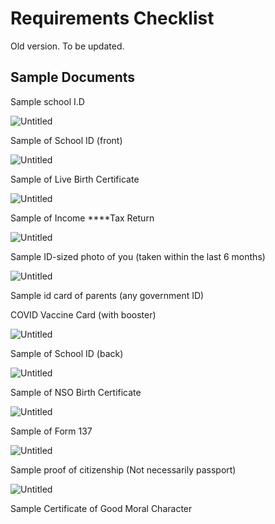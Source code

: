 # Requirements Checklist

Old version. To be updated. 

## Sample Documents

Sample school I.D

![Untitled](Requirements%20Checklist%20996622c3bf1a426d9fb48c728db986c5/Untitled.png)

Sample of School ID (front)

![Untitled](Requirements%20Checklist%20996622c3bf1a426d9fb48c728db986c5/Untitled%201.png)

Sample of Live Birth Certificate

![Untitled](Requirements%20Checklist%20996622c3bf1a426d9fb48c728db986c5/Untitled%202.png)

Sample of Income ****Tax Return

![Untitled](Requirements%20Checklist%20996622c3bf1a426d9fb48c728db986c5/Untitled%203.png)

Sample ID-sized photo of you (taken within the last 6 months)

![Untitled](Requirements%20Checklist%20996622c3bf1a426d9fb48c728db986c5/Untitled%204.png)

Sample id card of parents (any government ID)

COVID Vaccine Card (with booster)

![Untitled](Requirements%20Checklist%20996622c3bf1a426d9fb48c728db986c5/Untitled%205.png)

Sample of School ID (back)

![Untitled](Requirements%20Checklist%20996622c3bf1a426d9fb48c728db986c5/Untitled%206.png)

Sample of NSO Birth Certificate

![Untitled](Requirements%20Checklist%20996622c3bf1a426d9fb48c728db986c5/Untitled%207.png)

Sample of Form 137

![Untitled](Requirements%20Checklist%20996622c3bf1a426d9fb48c728db986c5/Untitled%208.png)

Sample proof of citizenship (Not necessarily passport)

![Untitled](Requirements%20Checklist%20996622c3bf1a426d9fb48c728db986c5/Untitled%209.png)

Sample Certificate of Good Moral Character
